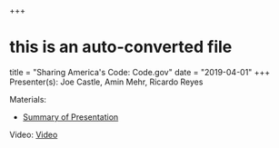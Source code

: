 +++
# this is an auto-converted file
title = "Sharing America's Code: Code.gov"
date = "2019-04-01"
+++
Presenter(s): Joe Castle, Amin Mehr, Ricardo Reyes

Materials:
* [Summary of Presentation](https://medium.com/codedotgov/open-talk-on-open-source-code-gov-at-novalug-e5b5f61ea293)

Video: [Video](https://www.youtube.com/watch?v=mDsUHKvTbJg )
